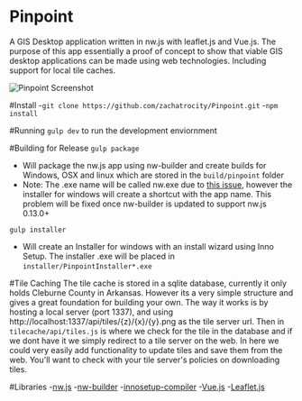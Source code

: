 # Pinpoint
A GIS Desktop application written in nw.js with leaflet.js and Vue.js. The purpose of this app essentially a proof of concept to show that
 viable GIS desktop applications can be made using web technologies. Including support for local tile caches.

![Pinpoint Screenshot](https://raw.githubusercontent.com/zachatrocity/Pinpoint/master/screenshot.png "Pinpoint Screenshot")

#Install
-`git clone https://github.com/zachatrocity/Pinpoint.git`
-`npm install`

#Running
`gulp dev` to run the development enviornment

#Building for Release
`gulp package` 
 - Will package the nw.js app using nw-builder and create builds for Windows, OSX and linux which are stored in the `build/pinpoint` folder
 - Note: The .exe name will be called nw.exe due to [this issue](https://github.com/nwjs/nw.js/issues/199), however the installer for windows will create a shortcut with the app name. This problem will be fixed once nw-builder is updated to support nw.js 0.13.0+

`gulp installer` 
 - Will create an Installer for windows with an install wizard using Inno Setup. The installer .exe will be placed in `installer/PinpointInstaller*.exe`

#Tile Caching
The tile cache is stored in a sqlite database, currently it only holds Cleburne County in Arkansas. However its a very simple structure and gives a great foundation 
for building your own. The way it works is by hosting a local server (port 1337), and using http://localhost:1337/api/tiles/{z}/{x}/{y}.png as the tile server url. 
Then in `tilecache/api/tiles.js` is where we check for the tile in the database and if we dont have it we simply redirect to a tile server on the web. In here we 
could very easily add functionality to update tiles and save them from the web. You'll want to check with your tile server's policies on downloading tiles.

#Libraries
-[nw.js](http://nwjs.io/)
-[nw-builder](https://github.com/nwjs/nw-builder)
-[innosetup-compiler](https://github.com/felicienfrancois/node-innosetup-compiler)
-[Vue.js](https://vuejs.org/)
-[Leaflet.js](http://leafletjs.com/)

